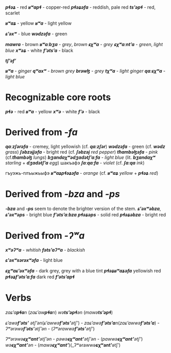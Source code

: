 

**_pɬəʑ_** - red
**_ʁʷapɬ_** - copper-red
**_pɬəʑəfa_** - reddish, pale red
**_tsʼəpɬ_** - red, scarlet

**_ʁʷaʑ_** - yellow
**_ʁʷa_** - light yellow

**_ɕʼəxʷ_** - blue
**_wədzəfa_** - green

**_mawra_** - brown
**_ʁʷaːbʒa_** - _grey_, _brown_
**_ɕχʷa_** - _grey_
**_ɕχʷaːntʼa_** - _green_, _light blue_
**_xʷəʑ_** - white
**_fʼətsʼa_** - black

**_tʃʼəfʼ_**

**_ʁʷa_** - _ginger_
**_qʷaxʷ_** - _brown grey_
**_brəwɮ_** - _grey_
**_tχʷa_** - _light ginger_
**_qaːɕχʷa_** - _light blue_


# Recognizable core roots
**_pɬə_** - red
**_ʁʷa_** - yellow
**_xʷə_** - white
**_fʼə_** - black




# Derived from **_-fa_**
**_qaːzʃərəfa_** - cremey, light yellowish (cf. **_qaːzʃər_**)
**_wədzəfa_** - green (cf. **_wədz_** _grass_) 
**_ʃəbzəjjəfa_** - bright red (cf. **_ʃəbzəj_** _red pepper_)
**_tħambəɮəfa_** - _pink_ (cf.**_tħambəɮ_** _lungs_)
**_bʒandaχʷədʒadətʃʼaːfa_** - _light blue_ (lit. **_bʒandaχʷ_** _starling_ + **_dʒadətʃʼa_** _egg_)
шакъафэ
**_ʃaːqaːfa_** - _violet_ (cf. **_ʃaːqa_** _ink_)

гъуэжь-плъыжьыфэ
**_ʁʷaʑpɬəʑəfa_** - _orange_ (cf. **_ʁʷaʑ_** _yellow_ + **_pɬəʑ_** _red_)

# Derived from **_-bza_** and **_-ps_**
**_-bza_** and **_-ps_** seem to denote the brighter version of the stem.
**_ɕ'əxʷəbza_**, **_ɕ'əxʷəps_** - bright blue
**_fʼətsʼaːbza_**
**_pɬəʑəps_** - solid red
**_pɬəʑəbza_** - bright red

# Derived from **_-ʔʷa_**
**_xʷəʔʷa_** - _whitish_
**_fətsʼaʔʷa_** - _blackish_

**_ɕ'əxʷsərəxʷəfa_** - light blue

**_ɕχʷaɕʼəxʷəfa_** - dark grey, grey with a blue tint
**_pɬəʑʁʷaʑəfa_** yellowish red
**_pɬəʑfʼətsʼaːfa_** dark red
**_fʼətsʼapɬ_**

# Verbs
_zaɕʼa**pɬa**n_ (_zaɕʼaw**pɬa**n_)
_wə**tsʼəpɬ**ən_ (_mawə**tsʼəpɬ**_)


_ɕʼawə**fʼətsʼ** ətʃʼən_(_ɕʼawwə**fʼətsʼ**ətʃʼ_) -
_zaɕʼawə**fʼətsʼa**n_(_zaɕʼawwə**fʼətsʼa**_) - 
_ʔʷərəwə**fʼətsʼ**ətʃʼən_ - (_ʔʷərawwə**fʼətsʼ**ətʃʼ_)


_ʔʷərəwə**ɕχʷantʼ**ətʃʼən_ - 
_pəwə**ɕχʷantʼ**ətʃʼən_ - (_pawwə**ɕχʷantʼ**ətʃʼ_)
_wə**ɕχʷantʼ**ən_ - (_mawə**ɕχʷantʼ**_)(_ʔʷərawwə**ɕχʷantʼ**ətʃʼ)